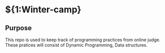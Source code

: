 # ${1:Winter-camp}

## Purpose 
This repo is used to keep track of programming practices from online judge. 
These pratices will consist of Dynamic Programming, Data structures. 


